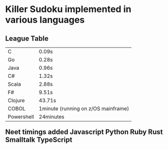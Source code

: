 <h1> Killer Sudoku implemented in various languages
<h2>League Table
<table>
<tr><td>C</td><td>0.09s</td>
<tr><td>Go</td><td>0.28s</td>
<tr><td>Java</td><td>0.96s</td>
<tr><td>C#</td><td>1.32s</td>
<tr><td>Scala</td><td>2.88s</td>
<tr><td>F#</td><td>9.51s</td>
<tr><td>Clojure</td><td>43.71s</td>
<tr><td>COBOL</td><td>1minute (running on z/OS mainframe)</td>
<tr><td>Powershell</td><td>24minutes</td>
</table>


Neet timings added
Javascript
Python
Ruby
Rust
Smalltalk
TypeScript

